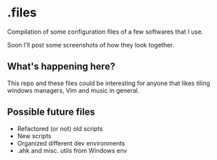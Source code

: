 # .files

Compilation of some configuration files of a few softwares that I use.

Soon I'll post some screenshots of how they look together.

## What's happening here?

This repo and these files could be interesting for anyone that likes tiling windows managers, Vim and music in general.

## Possible future files

- Refactored (or not) old scripts
- New scripts
- Organized different dev environments
- .ahk and misc. utils from Windows env
